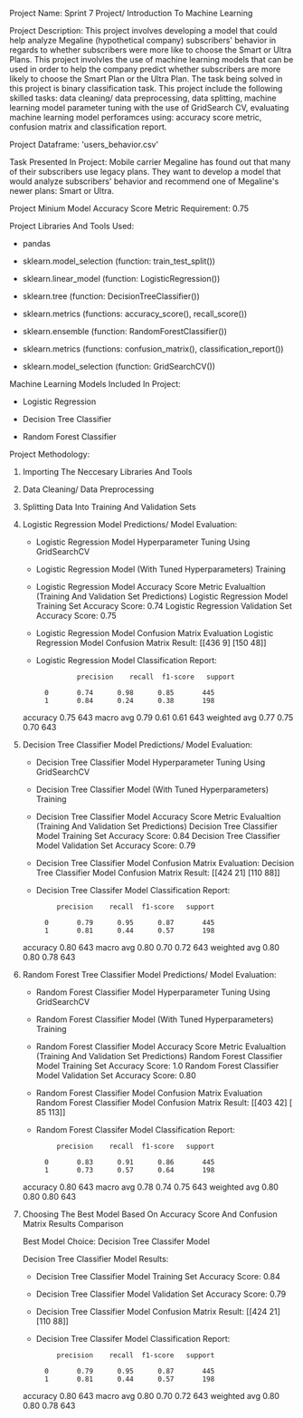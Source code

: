 Project Name: Sprint 7 Project/ Introduction To Machine Learning

Project Description: This project involves developing a model that could help analyze Megaline (hypothetical company) subscribers' behavior in regards to whether subscribers 
were more like to choose the Smart or Ultra Plans. This project involvles the use of machine learning models that can be used in order to help the company predict whether subscribers
are more likely to choose the Smart Plan or the Ultra Plan. The task being solved in this project is binary classification task.  This project include the following skilled tasks: 
data cleaning/ data preprocessing, data splitting, machine learning model parameter tuning with the use of GridSearch CV, evaluating machine learning model perforamces using: 
accuracy score metric, confusion matrix and classification report.

Project Dataframe: 'users_behavior.csv' 

Task Presented In Project: Mobile carrier Megaline has found out that many of their subscribers use legacy plans. 
They want to develop a model that would analyze subscribers' behavior and recommend one of Megaline's newer plans: Smart or Ultra. 

Project Minium Model Accuracy Score Metric Requirement: 0.75

Project Libraries And Tools Used:

* pandas

* sklearn.model_selection (function: train_test_split())

* sklearn.linear_model (function: LogisticRegression())

* sklearn.tree (function: DecisionTreeClassifier())

* sklearn.metrics (functions: accuracy_score(), recall_score())

* sklearn.ensemble (function: RandomForestClassifier())

* sklearn.metrics (functions: confusion_matrix(), classification_report())

* sklearn.model_selection (function: GridSearchCV())

Machine Learning Models Included In Project:

* Logistic Regression

* Decision Tree Classifier
  
* Random Forest Classifier

Project Methodology:

1) Importing The Neccesary Libraries And Tools

2) Data Cleaning/ Data Preprocessing

3) Splitting Data Into Training And Validation Sets

4) Logistic Regression Model Predictions/ Model Evaluation:
   * Logistic Regression Model Hyperparameter Tuning Using GridSearchCV
     
   * Logistic Regression Model (With Tuned Hyperparameters) Training
     
   * Logistic Regression Model Accuracy Score Metric Evalualtion (Training And Validation Set Predictions)
     Logistic Regression Model Training Set Accuracy Score: 0.74
     Logistic Regression Validation Set Accuracy Score: 0.75

   * Logistic Regression Model Confusion Matrix Evaluation
     Logistic Regression Model Confusion Matrix Result:
     [[436   9]
     [150  48]]
     
   * Logistic Regression Model Classification Report:
     
                   precision    recall  f1-score   support

           0       0.74      0.98      0.85       445
           1       0.84      0.24      0.38       198

    accuracy                           0.75       643
   macro avg       0.79      0.61      0.61       643
weighted avg       0.77      0.75      0.70       643


6) Decision Tree Classifier Model Predictions/ Model Evaluation:
   * Decision Tree Classifier Model Hyperparameter Tuning Using GridSearchCV
     
   * Decision Tree Classifier Model (With Tuned Hyperparameters) Training
     
   * Decision Tree Classifier Model Accuracy Score Metric Evalualtion (Training And Validation Set Predictions)
     Decision Tree Classifier Model Training Set Accuracy Score: 0.84
     Decision Tree Classifier Model Validation Set Accuracy Score: 0.79
     
   * Decision Tree Classifier Model Confusion Matrix Evaluation:
     Decision Tree Classifier Model Confusion Matrix Result:
     [[424  21]
     [110  88]]
     
   * Decision Tree Classifer Model Classification Report:
     
              precision    recall  f1-score   support

           0       0.79      0.95      0.87       445
           1       0.81      0.44      0.57       198

    accuracy                           0.80       643
   macro avg       0.80      0.70      0.72       643
weighted avg       0.80      0.80      0.78       643

7) Random Forest Tree Classifier Model Predictions/ Model Evaluation:
   * Random Forest Classifier Model Hyperparameter Tuning Using GridSearchCV
     
   * Random Forest Classifier Model (With Tuned Hyperparameters) Training
     
   * Random Forest Classifier Model Accuracy Score Metric Evalualtion (Training And Validation Set Predictions)
     Random Forest Classifier Model Training Set Accuracy Score: 1.0
     Random Forest Classifier Model Validation Set Accuracy Score: 0.80
     
   * Random Forest Classifier Model Confusion Matrix Evaluation
     Random Forest Classifier Model Confusion Matrix Result:
     [[403  42]
      [ 85 113]]
     
   * Random Forest Classifer Model Classification Report:
     
              precision    recall  f1-score   support

           0       0.83      0.91      0.86       445
           1       0.73      0.57      0.64       198

    accuracy                           0.80       643
   macro avg       0.78      0.74      0.75       643
weighted avg       0.80      0.80      0.80       643
  
8) Choosing The Best Model Based On Accuracy Score And Confusion Matrix Results Comparison
   
   Best Model Choice: Decision Tree Classifer Model

   Decision Tree Classifier Model Results:
   
   * Decision Tree Classifier Model Training Set Accuracy Score: 0.84
   * Decision Tree Classifier Model Validation Set Accuracy Score: 0.79

   * Decision Tree Classifier Model Confusion Matrix Result:
     [[424  21]
     [110  88]]

   * Decision Tree Classifer Model Classification Report:
     
              precision    recall  f1-score   support

           0       0.79      0.95      0.87       445
           1       0.81      0.44      0.57       198

    accuracy                           0.80       643
   macro avg       0.80      0.70      0.72       643
weighted avg       0.80      0.80      0.78       643
